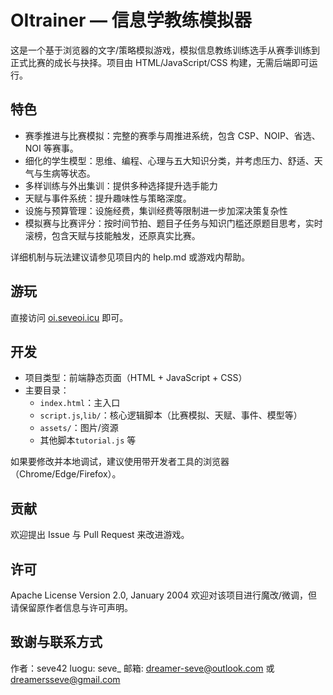 # OItrainer — 信息学教练模拟器

这是一个基于浏览器的文字/策略模拟游戏，模拟信息教练训练选手从赛季训练到正式比赛的成长与抉择。项目由 HTML/JavaScript/CSS 构建，无需后端即可运行。

## 特色

- 赛季推进与比赛模拟：完整的赛季与周推进系统，包含 CSP、NOIP、省选、NOI 等赛事。
- 细化的学生模型：思维、编程、心理与五大知识分类，并考虑压力、舒适、天气与生病等状态。
- 多样训练与外出集训：提供多种选择提升选手能力
- 天赋与事件系统：提升趣味性与策略深度。
- 设施与预算管理：设施经费，集训经费等限制进一步加深决策复杂性
- 模拟赛与比赛评分：按时间节拍、题目子任务与知识门槛还原题目思考，实时滚榜，包含天赋与技能触发，还原真实比赛。

详细机制与玩法建议请参见项目内的 help.md 或游戏内帮助。


## 游玩

直接访问 [oi.seveoi.icu](oi.seveoi.icu) 即可。

## 开发

- 项目类型：前端静态页面（HTML + JavaScript + CSS）
- 主要目录：
  - `index.html`：主入口
  - `script.js`,`lib/`：核心逻辑脚本（比赛模拟、天赋、事件、模型等）
  - `assets/`：图片/资源
  - 其他脚本`tutorial.js` 等

如果要修改并本地调试，建议使用带开发者工具的浏览器（Chrome/Edge/Firefox）。

## 贡献

欢迎提出 Issue 与 Pull Request 来改进游戏。

## 许可

  Apache License
    Version 2.0, January 2004
  欢迎对该项目进行魔改/微调，但请保留原作者信息与许可声明。

## 致谢与联系方式

作者：seve42
luogu: seve_
邮箱: dreamer-seve@outlook.com 或 dreamersseve@gmail.com
